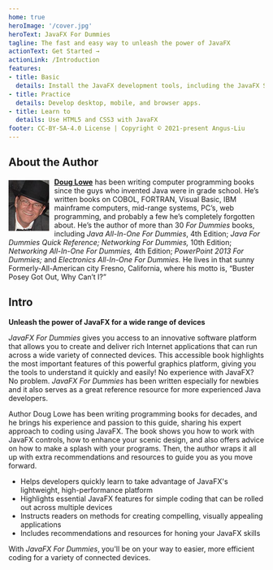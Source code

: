 ```yaml
---
home: true
heroImage: '/cover.jpg'
heroText: JavaFX For Dummies
tagline: The fast and easy way to unleash the power of JavaFX
actionText: Get Started →
actionLink: /Introduction
features:
- title: Basic
  details: Install the JavaFX development tools, including the JavaFX SDK, the Java SE JDK, and NetBeans.
- title: Practice
  details: Develop desktop, mobile, and browser apps.
- title: Learn to
  details: Use HTML5 and CSS3 with JavaFX
footer: CC-BY-SA-4.0 License | Copyright © 2021-present Angus-Liu
---
```


## About the Author

<img src="./assets/author.jpg" alt="Doug Lowe" width="80" align="left" style="padding: 5px 10px 0 0"/>

**[Doug Lowe](https://www.amazon.co.uk/Doug-Lowe/e/B000APHPV2?ref_=dbs_p_pbk_r00_abau_000000)** has been writing computer programming books since the guys who invented Java were in grade school. He’s written books on COBOL, FORTRAN, Visual Basic, IBM mainframe computers, mid-range systems, PC’s, web programming, and probably a few he’s completely forgotten about. He’s the author of more than 30 *For Dummies* books, including *Java All-In-One For Dummies*, 4th Edition; *Java For Dummies Quick Reference; Networking For Dummies,* 10th Edition; *Networking All-In-One For Dummies,* 4th Edition; *PowerPoint 2013 For Dummies;* and *Electronics All-In-One For Dummies.* He lives in that sunny Formerly-All-American city Fresno, California, where his motto is, “Buster Posey Got Out, Why Can’t I?”

## Intro

**Unleash the power of JavaFX for a wide range of devices**

*JavaFX For Dummies* gives you access to an innovative software platform that allows you to create and deliver rich Internet applications that can run across a wide variety of connected devices. This accessible book highlights the most important features of this powerful graphics platform, giving you the tools to understand it quickly and easily! No experience with JavaFX? No problem. *JavaFX For Dummies* has been written especially for newbies and it also serves as a great reference resource for more experienced Java developers.

Author Doug Lowe has been writing programming books for decades, and he brings his experience and passion to this guide, sharing his expert approach to coding using JavaFX. The book shows you how to work with JavaFX controls, how to enhance your scenic design, and also offers advice on how to make a splash with your programs. Then, the author wraps it all up with extra recommendations and resources to guide you as you move forward.

- Helps developers quickly learn to take advantage of JavaFX's lightweight, high-performance platform
- Highlights essential JavaFX features for simple coding that can be rolled out across multiple devices
- Instructs readers on methods for creating compelling, visually appealing applications
- Includes recommendations and resources for honing your JavaFX skills

With *JavaFX For Dummies*, you'll be on your way to easier, more efficient coding for a variety of connected devices.

